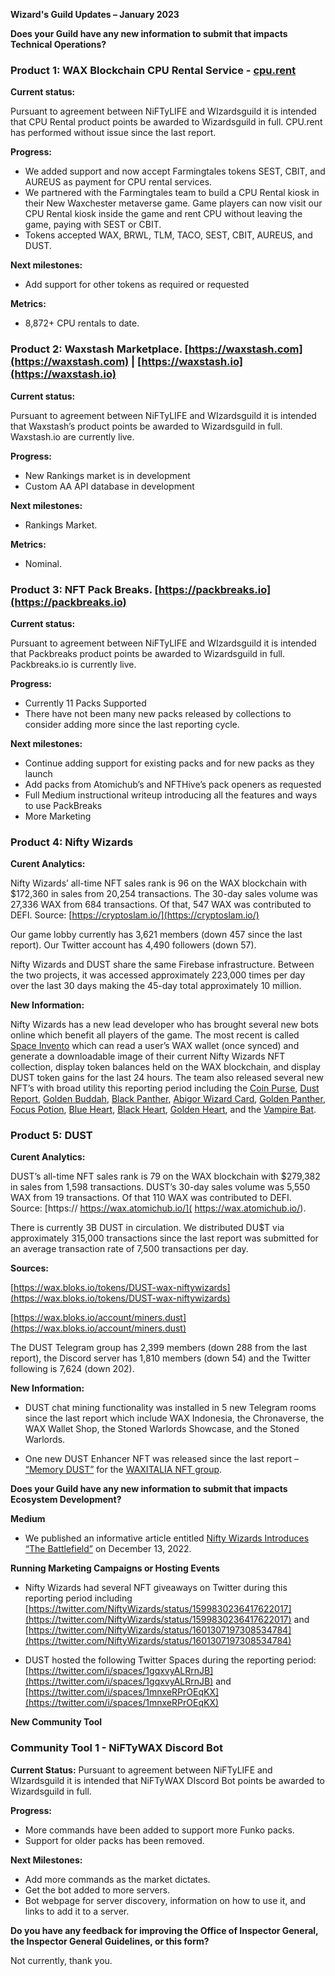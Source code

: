 **Wizard's Guild Updates – January 2023**

**Does your Guild have any new information to submit that impacts Technical Operations?**


### **Product 1: WAX Blockchain CPU Rental Service - [cpu.rent](https://cpu.rent/)**

**Current status:**

Pursuant to agreement between NiFTyLIFE and WIzardsguild it is intended that CPU Rental product points be awarded to Wizardsguild in full. CPU.rent has performed without issue since the last report.

**Progress:**

-	We added support and now accept Farmingtales tokens SEST, CBIT, and AUREUS as payment for CPU rental services.
-	We partnered with the Farmingtales team to build a CPU Rental kiosk in their New Waxchester metaverse game. Game players can now visit our CPU Rental kiosk inside the game and rent CPU without leaving the game, paying with SEST or CBIT.
-	Tokens accepted WAX, BRWL, TLM, TACO, SEST, CBIT, AUREUS, and DUST.

**Next milestones:**

-	Add support for other tokens as required or requested

**Metrics:**

-	8,872+ CPU rentals to date.

### **Product 2: Waxstash Marketplace. [https://waxstash.com](https://waxstash.com) | [https://waxstash.io](https://waxstash.io)**

**Current status:**

Pursuant to agreement between NiFTyLIFE and WIzardsguild it is intended that Waxstash’s product points be awarded to Wizardsguild in full. Waxstash.io are currently live.

**Progress:**

-	New Rankings market is in development
-	Custom AA API database in development

**Next milestones:**

- Rankings Market.

**Metrics:**

- Nominal.
 
### **Product 3: NFT Pack Breaks. [https://packbreaks.io](https://packbreaks.io)**

**Current status:**

Pursuant to agreement between NiFTyLIFE and WIzardsguild it is intended that Packbreaks product points be awarded to Wizardsguild in full. Packbreaks.io is currently live.

**Progress:**

-	Currently 11 Packs Supported
-	There have not been many new packs released by collections to consider adding more since the last reporting cycle.

**Next milestones:**

-	Continue adding support for existing packs and for new packs as they launch
-	Add packs from Atomichub’s and NFTHive’s pack openers as requested
-	Full Medium instructional writeup introducing all the features and ways to use PackBreaks
-	More Marketing

### **Product 4: Nifty Wizards**

**Curent Analytics:** 

Nifty Wizards’ all-time NFT sales rank is 96 on the WAX blockchain with $172,360 in sales from 20,254 transactions. The 30-day sales volume was 27,336 WAX from 684 transactions. Of that, 547 WAX was contributed to DEFI. Source: [https://cryptoslam.io/](https://cryptoslam.io/)

Our game lobby currently has 3,621 members (down 457 since the last report). Our Twitter account has 4,490 followers (down 57).

Nifty Wizards and DUST share the same Firebase infrastructure. Between the two projects, it was accessed approximately 223,000 times per day over the last 30 days making the 45-day total approximately 10 million.

**New Information:**

Nifty Wizards has a new lead developer who has brought several new bots online which benefit all players of the game. The most recent is called [Space Invento](https://t.me/spaceinventobot) which can read a user’s WAX wallet (once synced) and generate a downloadable image of their current Nifty Wizards NFT collection, display token balances held on the WAX blockchain, and display DUST token gains for the last 24 hours. The team also released several new NFT’s with broad utility this reporting period including the [Coin Purse](https://wax.atomichub.io/explorer/template/wax-mainnet/niftywizards/640184), [Dust Report](https://wax.atomichub.io/explorer/template/wax-mainnet/niftywizards/640145), [Golden Buddah](https://wax.atomichub.io/explorer/template/wax-mainnet/niftywizards/641340), [Black Panther](https://wax.atomichub.io/explorer/template/wax-mainnet/niftywizards/640425), [Abigor Wizard Card](https://wax.atomichub.io/explorer/template/wax-mainnet/niftywizards/640422), [Golden Panther](https://wax.atomichub.io/explorer/template/wax-mainnet/niftywizards/640439), [Focus Potion](https://wax.atomichub.io/explorer/template/wax-mainnet/niftywizards/641712), [Blue Heart](https://wax.atomichub.io/explorer/template/wax-mainnet/niftywizards/642518), [Black Heart](https://wax.atomichub.io/explorer/template/wax-mainnet/niftywizards/642563), [Golden Heart](https://wax.atomichub.io/explorer/template/wax-mainnet/niftywizards/642666), and the [Vampire Bat](https://wax.atomichub.io/explorer/template/wax-mainnet/niftywizards/647372).

### **Product 5: DUST**

**Curent Analytics:**

DUST’s all-time NFT sales rank is 79 on the WAX blockchain with $279,382 in sales from 1,598 transactions. DUST’s 30-day sales volume was 5,550 WAX from 19 transactions. Of that 110 WAX was contributed to DEFI. Source: [https:// https://wax.atomichub.io/]( https://wax.atomichub.io/).

There is currently 3B DUST in circulation. We distributed DU$T via approximately 315,000 transactions since the last report was submitted for an average transaction rate of 7,500 transactions per day.

**Sources:**

[https://wax.bloks.io/tokens/DUST-wax-niftywizards](https://wax.bloks.io/tokens/DUST-wax-niftywizards)

[https://wax.bloks.io/account/miners.dust](https://wax.bloks.io/account/miners.dust)

The DUST Telegram group has 2,399 members (down 288 from the last report), the Discord server has 1,810 members (down 54) and the Twitter following is 7,624 (down 202).

**New Information:**

- DUST chat mining functionality was installed in 5 new Telegram rooms since the last report which include WAX Indonesia, the Chronaverse, the WAX Wallet Shop, the Stoned Warlords Showcase, and the Stoned Warlords.

- One new DUST Enhancer NFT was released since the last report – [“Memory DUST”](https://wax.atomichub.io/explorer/template/wax-mainnet/dust/647768) for the [WAXITALIA NFT group](https://t.me/waxitalianft).

**Does your Guild have any new information to submit that impacts Ecosystem Development?**

**Medium**

- We published an informative article entitled [Nifty Wizards Introduces “The Battlefield”](https://link.medium.com/yHtJsxL7vwb) on December 13, 2022.
 
**Running Marketing Campaigns or Hosting Events**

- Nifty Wizards had several NFT giveaways on Twitter during this reporting period including [https://twitter.com/NiftyWizards/status/1599830236417622017](https://twitter.com/NiftyWizards/status/1599830236417622017) and [https://twitter.com/NiftyWizards/status/1601307197308534784](https://twitter.com/NiftyWizards/status/1601307197308534784)

- DUST hosted the following Twitter Spaces during the reporting period: [https://twitter.com/i/spaces/1gqxvyALRrnJB](https://twitter.com/i/spaces/1gqxvyALRrnJB) and [https://twitter.com/i/spaces/1mnxeRPrOEqKX](https://twitter.com/i/spaces/1mnxeRPrOEqKX) 

**New Community Tool**

### **Community Tool 1 - NiFTyWAX Discord Bot**

**Current Status:** 
Pursuant to agreement between NiFTyLIFE and WIzardsguild it is intended that NiFTyWAX DIscord Bot points be awarded to Wizardsguild in full. 

**Progress:**
- More commands have been added to support more Funko packs.
-	Support for older packs has been removed.

**Next Milestones:**
-	Add more commands as the market dictates.
-	Get the bot added to more servers.
-	Bot webpage for server discovery, information on how to use it, and links to add it to a server.

**Do you have any feedback for improving the Office of Inspector General, the Inspector General Guidelines, or this form?**

Not currently, thank you.

